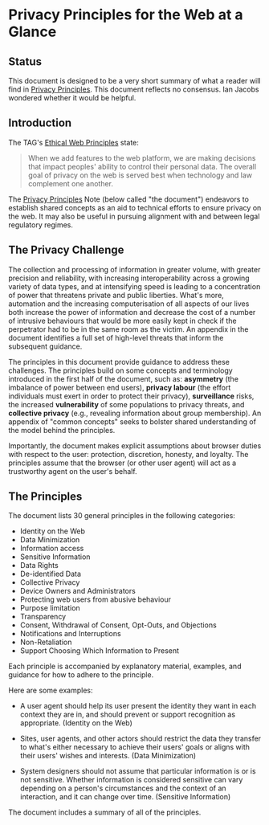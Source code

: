 # Privacy Principles for the Web at a Glance

## Status

This document is designed to be a very short summary of what a reader will find in [Privacy Principles](https://www.w3.org/TR/privacy-principles/). This document reflects no consensus. Ian Jacobs wondered whether it would be helpful. 

## Introduction

The TAG's [Ethical Web Principles](https://www.w3.org/TR/ethical-web-principles/) state:

> When we add features to the web platform, we are making decisions that
impact peoples' ability to control their personal data. The overall
goal of privacy on the web is served best when technology and law
complement one another.

The [Privacy Principles](https://www.w3.org/TR/privacy-principles/)
Note (below called "the document") endeavors to establish shared
concepts as an aid to technical efforts to ensure privacy on the
web. It may also be useful in pursuing alignment with and between
legal regulatory regimes.

## The Privacy Challenge

The collection and processing of information in greater volume, with
greater precision and reliability, with increasing interoperability
across a growing variety of data types, and at intensifying speed is
leading to a concentration of power that threatens private and public
liberties. What's more, automation and the increasing computerisation
of all aspects of our lives both increase the power of information and
decrease the cost of a number of intrusive behaviours that would be
more easily kept in check if the perpetrator had to be in the same
room as the victim. An appendix in the document identifies a full set
of high-level threats that inform the subsequent guidance.

The principles in this document provide guidance to address these
challenges. The principles build on some concepts and terminology
introduced in the first half of the document, such as: **asymmetry**
(the imbalance of power between end users), **privacy labour** (the
effort individuals must exert in order to protect their privacy),
**surveillance** risks, the increased **vulnerability** of some
populations to privacy threats, and **collective privacy** (e.g.,
revealing information about group membership). An appendix of "common
concepts" seeks to bolster shared understanding of the model behind
the principles.

Importantly, the document makes explicit assumptions about browser
duties with respect to the user: protection, discretion, honesty, and
loyalty. The principles assume that the browser (or other user agent)
will act as a trustworthy agent on the user's behalf.

## The Principles

The document lists 30 general principles in the following categories:

* Identity on the Web
* Data Minimization
* Information access
* Sensitive Information
* Data Rights
* De-identified Data
* Collective Privacy
* Device Owners and Administrators
* Protecting web users from abusive behaviour
* Purpose limitation
* Transparency
* Consent, Withdrawal of Consent, Opt-Outs, and Objections
* Notifications and Interruptions
* Non-Retaliation
* Support Choosing Which Information to Present

Each principle is accompanied by explanatory material, examples, and
guidance for how to adhere to the principle.

Here are some examples:

* A user agent should help its user present the identity they want in
 each context they are in, and should prevent or support recognition
 as appropriate. (Identity on the Web)

* Sites, user agents, and other actors should restrict the data they
 transfer to what's either necessary to achieve their users' goals or
 aligns with their users' wishes and interests. (Data Minimization)

* System designers should not assume that particular information is or
 is not sensitive. Whether information is considered sensitive can
 vary depending on a person's circumstances and the context of an
 interaction, and it can change over time. (Sensitive Information)

The document includes a summary of all of the principles.
